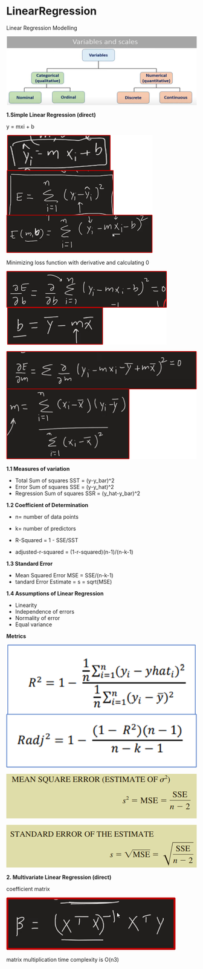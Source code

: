 # LinearRegression
Linear Regression Modelling

![Alt text](image.png)

**1.Simple Linear Regression (direct)**

y = mxi + b

![Alt text](image-1.png)

Minimizing loss function with derivative and calculating 0

![Alt text](image-2.png)

![Alt text](image-3.png)

**1.1 Measures of variation**

* Total Sum of squares SST = (y-y_bar)^2
* Error Sum of squares SSE = (y-y_hat)^2
* Regression Sum of squares SSR = (y_hat-y_bar)^2

**1.2 Coefficient of Determination**

* n= number of data points
* k= number of predictors

* R-Squared = 1 - SSE/SST
* adjusted-r-squared = (1-r-squared)(n-1)/(n-k-1)

**1.3 Standard Error**
* Mean Squared Error MSE = SSE/(n-k-1)
* tandard Error Estimate = s = sqrt(MSE)

**1.4 Assumptions of Linear Regression**

* Linearity
* Independence of errors
* Normality of error
* Equal variance


**Metrics**

![Alt text](image-4.png)

![Alt text](image-5.png)

![Alt text](image-6.png)

**2. Multivariate Linear Regression (direct)**

coefficient matrix

![Alt text](image-7.png)

matrix multiplication time complexity is O(n3)